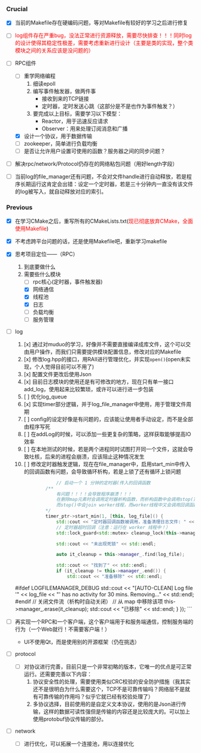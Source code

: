 ### Crucial
- [x] 当前的Makefile存在硬编码问题，等对Makefile有较好的学习之后进行修复

- [ ] <font color="red">log组件存在严重bug，没法正常进行资源释放，需要尽快排查！！！同时log的设计使得其稳定性极差，需要考虑重新进行设计（主要是类的实现，整个类模块之间的关系应该是没问题的）</font>

- [ ] RPC组件
    - [ ] 重学网络编程
        1. 细读epoll
        2. 编写事件触发器，做两件事
            - 接收到来的TCP链接
            - 定时器，定时发送心跳（这部分是不是也作为事件触发？）
        3. 要完成以上目标，需要学习以下模型：
            - Reactor，用于迅速反应请求
            - Observer：用来处理订阅消息和广播
    - [x] 设计一个协议，用于数据传输
    - [ ] zookeeper，简单进行负载均衡
    - [ ] 是否让允许用户设置可使用的函数？服务器之间的同步问题？

- [ ] 解决rpc/network/Protocol仍存在的网络粘包问题（用好length字段）

- [ ] 当前log的file_manager还有问题，不会对文件handle进行自动释放，若是程序长期运行这肯定会出错：设定一个定时器，若是三十分钟内一直没有该文件的log被写入，就自动释放对应的索引。

### Previous
- [x] 在学习CMake之后，重写所有的CMakeLists.txt(<font color="red">现已彻底放弃CMake，全面使用Makefile</font>)
- [x] 不考虑跨平台问题的话，还是使用Makefile吧，重新学习makefile
- [x] 思考项目定位——（RPC）
    1. 到底要做什么
    2. 需要些什么模块
        - [ ] rpc核心(定时器，事件触发器)
        - [x] 网络通信
        - [x] 线程池
        - [x] 日志
        - [ ] 负载均衡
        - [ ] 服务管理

- [ ] log
    1. [x] 通过对muduo的学习，好像并不需要直接编译成库文件，这个可以交由用户操作，而我们只需要提供模块配置信息，修改对应的Makefile
    2. [x] 修改log.hpp的接口，用RAII进行管理优化，并实现`open()`(open未实现，个人觉得目前可以不用了)
    3. [x] 配置文件更改后使用Json
    4. [x] 目前日志模块的使用还是有可修改的地方，现在只有单一接口add_log，使用起来比较繁琐，或许可以进行进一步包装
    5. [ ] 优化log_queue
    6. [x] 实现timer部分逻辑，并于log_file_manager中使用，用于管理文件周期
    7. [ ] config的设定好像是有问题的，应该能让使用者手动设定，而不是全部由程序写死
    8. [ ] 在addLog的时候，可以添加一些更复杂的策略，这样获取能够提高IO效率
    9. [ ] 在本地测试的时候，若是两个进程同时试图打开同一个文件，这就会导致吐核，后来的进程会崩溃，应该阻止这种情况发生
    10. [ ] 修改定时器触发逻辑，现在在file_manager中，启用start_min中传入的回调函数有问题，会导致循环析构，若是上锁了还有循环上锁问题
        ```cpp
                    // 启动一个 1 分钟的定时器(传入的回调函数
                /** 
                    有问题！！！！会导致程序崩溃！！！
                    在删除map元素时会调用定时器析构函数，而析构函数中会调用stop()
                    而stop()中会join worker线程，而worker线程中又会调用回调函数，回调函数再次析构定时器，导致死循环
                */
                timer_ptr->start_min(1, [this, log_file]() {
                    std::cout << "定时器回调函数被调用，准备清理日志文件: " << log_file << std::endl;
                    // 定时器超时回调（注意：运行在 worker 线程中！）
                    std::lock_guard<std::mutex> cleanup_lock(this->manager_mtx);

                    std::cout << "未出现死锁" << std::endl;

                    auto it_cleanup = this->manager_.find(log_file);

                    std::cout << "找到了" << std::endl;
                    if (it_cleanup != this->manager_.end()) {
                        std::cout << "准备移除" << std::endl;
    #ifdef LOGFILEMANAGER_DEBUG
                        std::cout << "[AUTO-CLEAN] Log file '" << log_file 
                                << "' has no activity for 30 mins. Removing..." << std::endl;
    #endif
                        // 关闭文件流（析构时自动关闭）
                        // 从 map 中移除该项
                        this->manager_.erase(it_cleanup);
                        std::cout << "已移除" << std::endl;
                    }
                });
        ```

- [ ] 再实现一个RPC和一个客户端，这个客户端用于和服务端通信，控制服务端的行为（一个Web就行！不需要客户端！）
    - UI不使用Qt，而是使用别的开源框架（仍在挑选）

- [ ] protocol
    <!-- - [ ] 对Protocol等部分的错误处理实现更精细的控制，现在基本可以说是没有错误处理 -->
    - [ ] 对协议进行完善，目前只是一个非常初略的版本，它唯一的优点是可正常运行。还需要完善以下内容：
        1. 协议安全性的处理，需要使用类似CRC校验的安全防护措施（我其实还不是很明白为什么需要这个，TCP不是可靠传输吗？网络层不是就有可靠传输的作用吗？似乎它就已经有校验处理了）
        2. 多协议选择，目前使用的是自定义文本协议，使用的是Json进行传输，这样的数据可读性强但是传输的内容还是比较庞大的。可以加上使用protobuf协议传输的部分。

- [ ] network
    - [ ] 进行优化，可以拓展一个连接池，用以连接优化